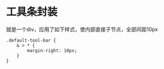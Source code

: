 # 工具条封装
就是一个div，应用了如下样式，使内部直接子节点，全部间距10px
```less
.default-tool-bar {
    & > * {
        margin-right: 10px;
    }
}
```
